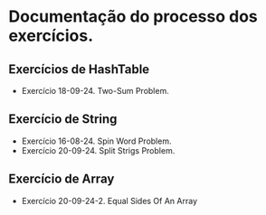 # Documentação do processo dos exercícios.
## Exercícios de HashTable
- Exercício 18-09-24. Two-Sum Problem.
## Exercício de String
- Exercício 16-08-24. Spin Word Problem.
- Exercício 20-09-24. Split Strigs Problem.
## Exercício de Array
- Exercício 20-09-24-2. Equal Sides Of An Array